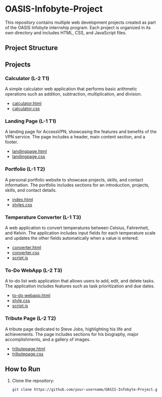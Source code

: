 # OASIS-Infobyte-Project

This repository contains multiple web development projects created as part of the OASIS Infobyte internship program. Each project is organized in its own directory and includes HTML, CSS, and JavaScript files.

## Project Structure



## Projects

### Calculator (L-2 T1)
A simple calculator web application that performs basic arithmetic operations such as addition, subtraction, multiplication, and division.
- [calculator.html](calculator%20L-2%20T1/calculator.html)
- [calculator.css](calculator%20L-2%20T1/calculator.css)

### Landing Page (L-1 T1)
A landing page for AccessVPN, showcasing the features and benefits of the VPN service. The page includes a header, main content section, and a footer.
- [landingpage.html](Landing%20page%20L-1,T1/landingpage.html)
- [landingpage.css](Landing%20page%20L-1,T1/landingpage.css)

### Portfolio (L-1 T2)
A personal portfolio website to showcase projects, skills, and contact information. The portfolio includes sections for an introduction, projects, skills, and contact details.
- [index.html](Portfolio%20L-1,T2/index.html)
- [styles.css](Portfolio%20L-1,T2/styles.css)

### Temperature Converter (L-1 T3)
A web application to convert temperatures between Celsius, Fahrenheit, and Kelvin. The application includes input fields for each temperature scale and updates the other fields automatically when a value is entered.
- [converter.html](Temperature%20L-1,T3/converter.html)
- [converter.css](Temperature%20L-1,T3/converter.css)
- [script.js](Temperature%20L-1,T3/script.js)

### To-Do WebApp (L-2 T3)
A to-do list web application that allows users to add, edit, and delete tasks. The application includes features such as task prioritization and due dates.
- [to-do webapp.html](To-Do%20WebApp%20L-2%20T3/to-do%20webapp.html)
- [style.css](To-Do%20WebApp%20L-2%20T3/style.css)
- [script.js](To-Do%20WebApp%20L-2%20T3/script.js)

### Tribute Page (L-2 T2)
A tribute page dedicated to Steve Jobs, highlighting his life and achievements. The page includes sections for his biography, major accomplishments, and a gallery of images.
- [tributepage.html](Tributepage%20L-2%20T2/tributepage.html)
- [tributepage.css](Tributepage%20L-2%20T2/tributepage.css)

## How to Run

1. Clone the repository:
   ```sh
   git clone https://github.com/your-username/OASIS-Infobyte-Project.git
